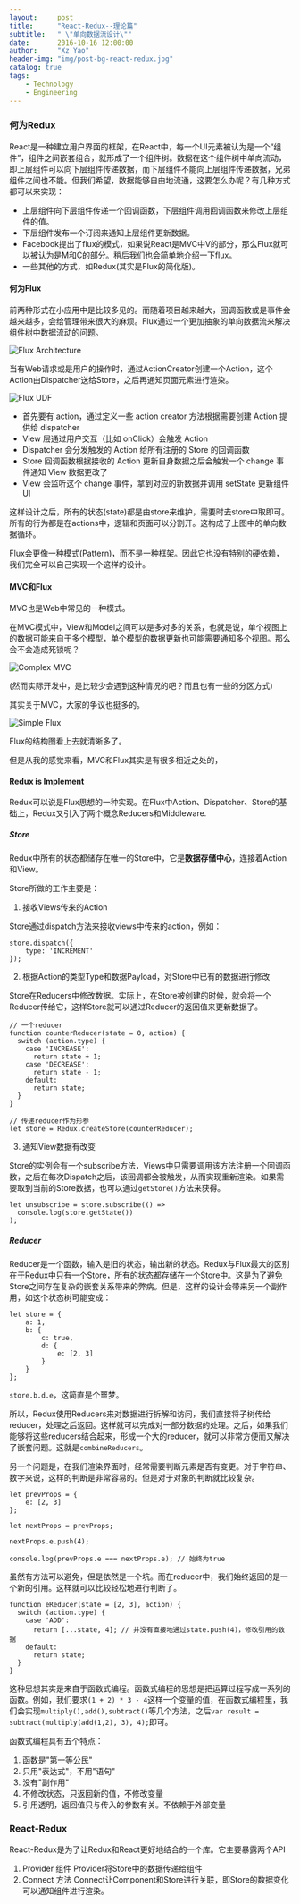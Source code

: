 ```yaml
---
layout:     post
title:      "React-Redux--理论篇"
subtitle:   " \"单向数据流设计\""
date:       2016-10-16 12:00:00
author:     "Xz Yao"
header-img: "img/post-bg-react-redux.jpg"
catalog: true
tags:
    - Technology
    - Engineering
---
```


### 何为Redux

React是一种建立用户界面的框架，在React中，每一个UI元素被认为是一个“组件”，组件之间嵌套组合，就形成了一个组件树。数据在这个组件树中单向流动，即上层组件可以向下层组件传递数据，而下层组件不能向上层组件传递数据，兄弟组件之间也不能。但我们希望，数据能够自由地流通，这要怎么办呢？有几种方式都可以来实现：

* 上层组件向下层组件传递一个回调函数，下层组件调用回调函数来修改上层组件的值。
* 下层组件发布一个订阅来通知上层组件更新数据。
* Facebook提出了flux的模式，如果说React是MVC中V的部分，那么Flux就可以被认为是M和C的部分。稍后我们也会简单地介绍一下flux。
* 一些其他的方式，如Redux(其实是Flux的简化版)。 

#### 何为Flux

前两种形式在小应用中是比较多见的。而随着项目越来越大，回调函数或是事件会越来越多，会给管理带来很大的麻烦。Flux通过一个更加抽象的单向数据流来解决组件树中数据流动的问题。

![Flux Architecture](https://hulufei.gitbooks.io/react-tutorial/content/image/flux-overview.png)

当有Web请求或是用户的操作时，通过ActionCreator创建一个Action，这个Action由Dispatcher送给Store，之后再通知页面元素进行渲染。

![Flux UDF](https://raw.githubusercontent.com/facebook/flux/master/docs/img/flux-diagram-white-background.png)

* 首先要有 action，通过定义一些 action creator 方法根据需要创建 Action 提供给 dispatcher
* View 层通过用户交互（比如 onClick）会触发 Action
* Dispatcher 会分发触发的 Action 给所有注册的 Store 的回调函数
* Store 回调函数根据接收的 Action 更新自身数据之后会触发一个 change 事件通知 View 数据更改了
* View 会监听这个 change 事件，拿到对应的新数据并调用 setState 更新组件 UI

这样设计之后，所有的状态(state)都是由store来维护，需要时去store中取即可。所有的行为都是在actions中，逻辑和页面可以分割开。这构成了上图中的单向数据循环。

Flux会更像一种模式(Pattern)，而不是一种框架。因此它也没有特别的硬依赖，我们完全可以自己实现一个这样的设计。

#### MVC和Flux

MVC也是Web中常见的一种模式。

在MVC模式中，View和Model之间可以是多对多的关系，也就是说，单个视图上的数据可能来自于多个模型，单个模型的数据更新也可能需要通知多个视图。那么会不会造成死锁呢？

![Complex MVC](http://cdn1.infoqstatic.com/statics_s2_20161011-0321/resource/news/2014/05/facebook-mvc-flux/zh/resources/0519000.png)

(然而实际开发中，是比较少会遇到这种情况的吧？而且也有一些的分区方式)

其实关于MVC，大家的争议也挺多的。

![Simple Flux](http://cdn1.infoqstatic.com/statics_s2_20161011-0321/resource/news/2014/05/facebook-mvc-flux/zh/resources/0519001.png)

Flux的结构图看上去就清晰多了。

但是从我的感觉来看，MVC和Flux其实是有很多相近之处的，

#### Redux is Implement

Redux可以说是Flux思想的一种实现。在Flux中Action、Dispatcher、Store的基础上，Redux又引入了两个概念Reducers和Middleware.

##### Store

Redux中所有的状态都储存在唯一的Store中，它是**数据存储中心**，连接着Action和View。

Store所做的工作主要是：

1. 接收Views传来的Action

Store通过dispatch方法来接收views中传来的action，例如：
```
store.dispatch({
    type: 'INCREMENT'
});
```
2. 根据Action的类型Type和数据Payload，对Store中已有的数据进行修改

Store在Reducers中修改数据。实际上，在Store被创建的时候，就会将一个Reducer传给它，这样Store就可以通过Reducer的返回值来更新数据了。
```
// 一个reducer
function counterReducer(state = 0, action) {
  switch (action.type) {
    case 'INCREASE':
      return state + 1;
    case 'DECREASE':
      return state - 1;
    default:
      return state;
  }
}

// 传递reducer作为形参
let store = Redux.createStore(counterReducer);
```
3. 通知View数据有改变

Store的实例会有一个subscribe方法，Views中只需要调用该方法注册一个回调函数，之后在每次Dispatch之后，该回调都会被触发，从而实现重新渲染。如果需要取到当前的Store数据，也可以通过```getStore()```方法来获得。
```
let unsubscribe = store.subscribe(() =>
  console.log(store.getState())
);
```

##### Reducer

Reducer是一个函数，输入是旧的状态，输出新的状态。Redux与Flux最大的区别在于Redux中只有一个Store，所有的状态都存储在一个Store中。这是为了避免Store之间存在复杂的嵌套关系带来的弊病。但是，这样的设计会带来另一个副作用，如这个状态树可能变成：
```
let store = {
    a: 1,
    b: {
        c: true,
        d: {
            e: [2, 3]
        }
    }
};
```
 ```store.b.d.e```，这简直是个噩梦。

所以，Redux使用Reducers来对数据进行拆解和访问，我们直接将子树传给reducer，处理之后返回。这样就可以完成对一部分数据的处理。之后，如果我们能够将这些reducers结合起来，形成一个大的reducer，就可以非常方便而又解决了嵌套问题。这就是```combineReducers```。

另一个问题是，在我们渲染界面时，经常需要判断元素是否有变更。对于字符串、数字来说，这样的判断是非常容易的。但是对于对象的判断就比较复杂。
```
let prevProps = {
    e: [2, 3]
};

let nextProps = prevProps;

nextProps.e.push(4);

console.log(prevProps.e === nextProps.e); // 始终为true
```

虽然有方法可以避免，但是依然是一个坑。而在reducer中，我们始终返回的是一个新的引用。这样就可以比较轻松地进行判断了。

```
function eReducer(state = [2, 3], action) {
  switch (action.type) {
    case 'ADD':
      return [...state, 4]; // 并没有直接地通过state.push(4)，修改引用的数据
    default:
      return state;
  }
}
```

这种思想其实是来自于函数式编程。函数式编程的思想是把运算过程写成一系列的函数。例如，我们要求```(1 + 2) * 3 - 4```这样一个变量的值，在函数式编程里，我们会实现```multiply(),add(),subtract()```等几个方法，之后```var result = subtract(multiply(add(1,2), 3), 4);```即可。

函数式编程具有五个特点：
1. 函数是"第一等公民"
2. 只用"表达式"，不用"语句"
3. 没有"副作用"
4. 不修改状态，只返回新的值，不修改变量
5. 引用透明，返回值只与传入的参数有关。不依赖于外部变量

### React-Redux

React-Redux是为了让Redux和React更好地结合的一个库。它主要暴露两个API

1. Provider 组件
Provider将Store中的数据传递给组件
2. Connect 方法
Connect让Component和Store进行关联，即Store的数据变化可以通知组件进行渲染。

